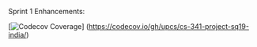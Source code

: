 Sprint 1 Enhancements: 

[![Codecov Coverage](https://img.shields.io/codecov/c/github/nguyenhu21/cs-341-project-sq19-india/master.svg?style=flat-square)]
(https://codecov.io/gh/upcs/cs-341-project-sq19-india/)